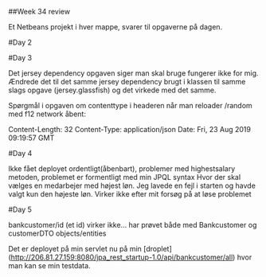 ##Week 34 review

Et Netbeans projekt i hver mappe, svarer til opgaverne på dagen.


#Day 2

#Day 3

Det jersey dependency opgaven siger man skal bruge fungerer ikke for mig. Ændrede det til det samme
jersey dependency brugt i klassen til samme slags opgave (jersey.glassfish) og det virkede med det samme.

Spørgmål i opgaven om contenttype i headeren når man reloader /random med f12 network åbent: 

Content-Length: 32
Content-Type: application/json
Date: Fri, 23 Aug 2019 09:19:57 GMT

#Day 4

Ikke fået deployet ordentligt(åbenbart), problemer med highestsalary metoden, problemet er formentligt med min JPQL syntax
Hvor der skal vælges en medarbejer med højest løn. Jeg lavede en fejl i starten og havde valgt kun den højeste løn. Virker ikke efter 
mit forsøg på at løse problemet

#Day 5

bankcustomer/id (et id) virker ikke... har prøvet både med Bankcustomer og customerDTO objects/entities

Det er deployet på min servlet nu på min [droplet] (http://206.81.27.159:8080/jpa_rest_startup-1.0/api/bankcustomer/all) hvor 
man kan se min testdata.
